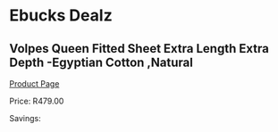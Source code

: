 
# Ebucks Dealz
## Volpes Queen Fitted Sheet Extra Length Extra Depth -Egyptian Cotton ,Natural
[Product Page](https://www.ebucks.com/web/shop/productSelected.do?prodId=1068338737&catId=704984344)

Price: R479.00

Savings: 


	